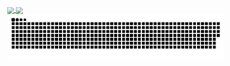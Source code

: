 <div>
  <a href="https://github.com/thimastini">
    <img height="160em" align="center" src="https://github-readme-stats.vercel.app/api/top-langs/?username=thimastini&layout=compact&langs_count=10&theme=dracula" />
  </a>
  <a href="https://github.com/thimastini">
    <img height="160em" align="center" src="https://github-readme-stats.vercel.app/api?username=thimastini&count_private=true&show_icons=true&theme=dracula" />
  </a>
</div>

<picture>
  <source media="(prefers-color-scheme: dark)" srcset="https://raw.githubusercontent.com/thimastini/thimastini/output/github-snake-dark.svg" />
  <source media="(prefers-color-scheme: light)" srcset="https://raw.githubusercontent.com/thimastini/thimastini/output/github-snake.svg" />
  <img alt="github-snake" src="https://raw.githubusercontent.com/thimastini/thimastini/output/github-snake.svg" />
</picture>
